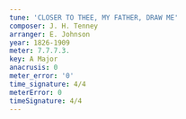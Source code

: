 ```yaml
---
tune: 'CLOSER TO THEE, MY FATHER, DRAW ME'
composer: J. H. Tenney
arranger: E. Johnson
year: 1826-1909
meter: 7.7.7.3.
key: A Major
anacrusis: 0
meter_error: '0'
time_signature: 4/4
meterError: 0
timeSignature: 4/4
---
```

